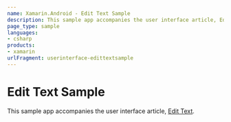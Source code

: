 ```yaml
---
name: Xamarin.Android - Edit Text Sample
description: This sample app accompanies the user interface article, Edit Text.
page_type: sample
languages:
- csharp
products:
- xamarin
urlFragment: userinterface-edittextsample
---
```

# Edit Text Sample 

This sample app accompanies the user interface article, 
[Edit Text](https://docs.microsoft.com/xamarin/android/user-interface/controls/edit-text).


